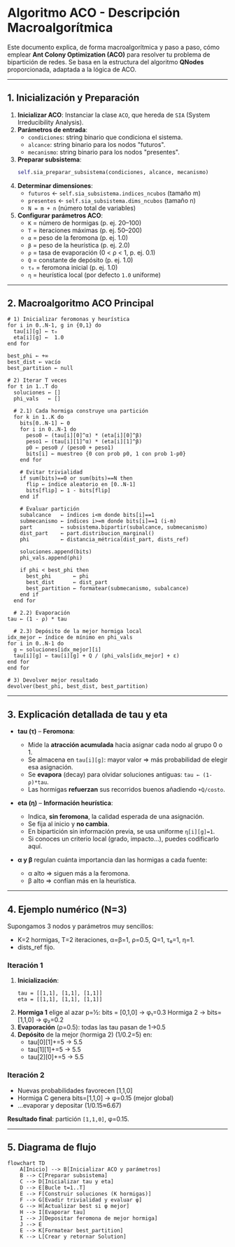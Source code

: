 # Algoritmo ACO - Descripción Macroalgorítmica

Este documento explica, de forma macroalgorítmica y paso a paso, cómo emplear **Ant Colony Optimization (ACO)** para resolver tu problema de bipartición de redes. Se basa en la estructura del algoritmo **QNodes** proporcionada, adaptada a la lógica de ACO.

---

## 1. Inicialización y Preparación

1. **Inicializar ACO**: Instanciar la clase `ACO`, que hereda de `SIA` (System Irreducibility Analysis).
2. **Parámetros de entrada**:
   - `condiciones`: string binario que condiciona el sistema.
   - `alcance`: string binario para los nodos "futuros".
   - `mecanismo`: string binario para los nodos "presentes".
3. **Preparar subsistema**:
   ```python
   self.sia_preparar_subsistema(condiciones, alcance, mecanismo)
   ```
4. **Determinar dimensiones**:
   - `futuros` ← `self.sia_subsistema.indices_ncubos` (tamaño m)
   - `presentes` ← `self.sia_subsistema.dims_ncubos` (tamaño n)
   - `N = m + n` (número total de variables)
5. **Configurar parámetros ACO**:
   - `K` = número de hormigas (p. ej. 20–100)
   - `T` = iteraciones máximas (p. ej. 50–200)
   - `α` = peso de la feromona (p. ej. 1.0)
   - `β` = peso de la heurística (p. ej. 2.0)
   - `ρ` = tasa de evaporación (0 < ρ < 1, p. ej. 0.1)
   - `Q` = constante de depósito (p. ej. 1.0)
   - `τ₀` = feromona inicial (p. ej. 1.0)
   - `η` = heurística local (por defecto `1.0` uniforme)

---

## 2. Macroalgoritmo ACO Principal

```pseudo
# 1) Inicializar feromonas y heurística
for i in 0..N-1, g in {0,1} do
  tau[i][g] ← τ₀
  eta[i][g] ←  1.0
end for

best_phi ← +∞
best_dist ← vacío
best_partition ← null

# 2) Iterar T veces
for t in 1..T do
  soluciones ← []
  phi_vals   ← []

  # 2.1) Cada hormiga construye una partición
  for k in 1..K do
    bits[0..N-1] ← 0
    for i in 0..N-1 do
      peso0 ← (tau[i][0]^α) * (eta[i][0]^β)
      peso1 ← (tau[i][1]^α) * (eta[i][1]^β)
      p0 ← peso0 / (peso0 + peso1)
      bits[i] ← muestreo {0 con prob p0, 1 con prob 1-p0}
    end for

    # Evitar trivialidad
    if sum(bits)==0 or sum(bits)==N then
      flip ← índice aleatorio en [0..N-1]
      bits[flip] ← 1 - bits[flip]
    end if

    # Evaluar partición
    subalcance   ← índices i<m donde bits[i]==1
    submecanismo ← índices i>=m donde bits[i]==1 (i-m)
    part         ← subsistema.bipartir(subalcance, submecanismo)
    dist_part    ← part.distribucion_marginal()
    phi          ← distancia_métrica(dist_part, dists_ref)

    soluciones.append(bits)
    phi_vals.append(phi)

    if phi < best_phi then
      best_phi       ← phi
      best_dist      ← dist_part
      best_partition ← formatear(submecanismo, subalcance)
    end if
  end for

  # 2.2) Evaporación
tau ← (1 - ρ) * tau

  # 2.3) Depósito de la mejor hormiga local
idx_mejor ← índice de mínimo en phi_vals
for i in 0..N-1 do
  g ← soluciones[idx_mejor][i]
  tau[i][g] ← tau[i][g] + Q / (phi_vals[idx_mejor] + ε)
end for
end for

# 3) Devolver mejor resultado
devolver(best_phi, best_dist, best_partition)
```

---

## 3. Explicación detallada de **tau** y **eta**

- **tau (τ)** – **Feromona**:
  - Mide la **atracción acumulada** hacia asignar cada nodo al grupo 0 o 1.
  - Se almacena en `tau[i][g]`: mayor valor ⇒ más probabilidad de elegir esa asignación.
  - Se **evapora** (decay) para olvidar soluciones antiguas: `tau ← (1-ρ)*tau`.
  - Las hormigas **refuerzan** sus recorridos buenos añadiendo `+Q/costo`.

- **eta (η)** – **Información heurística**:
  - Indica, **sin feromona**, la calidad esperada de una asignación.
  - Se fija al inicio y **no cambia**.
  - En bipartición sin información previa, se usa uniforme `η[i][g]=1`.
  - Si conoces un criterio local (grado, impacto...), puedes codificarlo aquí.

- **α y β** regulan cuánta importancia dan las hormigas a cada fuente:
  - α alto ⇒ siguen más a la feromona.
  - β alto ⇒ confían más en la heurística.

---

## 4. Ejemplo numérico (N=3)

Supongamos 3 nodos y parámetros muy sencillos:
- K=2 hormigas, T=2 iteraciones, α=β=1, ρ=0.5, Q=1, τ₀=1, η=1.
- dists_ref fijo.

### Iteración 1
1. **Inicialización**:
   ```
   tau = [[1,1], [1,1], [1,1]]
   eta = [[1,1], [1,1], [1,1]]
   ```
2. **Hormiga 1** elige al azar p=½:
   bits = [0,1,0] → φ₁=0.3
   Hormiga 2 → bits=[1,1,0] → φ₂=0.2
3. **Evaporación** (ρ=0.5): todas las tau pasan de 1→0.5
4. **Depósito** de la mejor (hormiga 2) (1/0.2=5) en:
   - tau[0][1]+=5 → 5.5
   - tau[1][1]+=5 → 5.5
   - tau[2][0]+=5 → 5.5

### Iteración 2
- Nuevas probabilidades favorecen [1,1,0]
- Hormiga C genera bits=[1,1,0] → φ=0.15 (mejor global)
- …evaporar y depositar (1/0.15≈6.67)

**Resultado final**: partición `[1,1,0]`, φ=0.15.

---

## 5. Diagrama de flujo
```mermaid
flowchart TD
    A[Inicio] --> B[Inicializar ACO y parámetros]
    B --> C[Preparar subsistema]
    C --> D[Inicializar tau y eta]
    D --> E[Bucle t=1..T]
    E --> F[Construir soluciones (K hormigas)]
    F --> G[Evadir trivialidad y evaluar φ]
    G --> H[Actualizar best si φ mejor]
    H --> I[Evaporar tau]
    I --> J[Depositar feromona de mejor hormiga]
    J --> E
    E --> K[Formatear best_partition]
    K --> L[Crear y retornar Solution]
```

